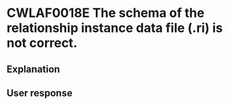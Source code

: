 # CWLAF0018E The schema of the relationship instance data file (.ri) is not correct.

## Explanation

## User response